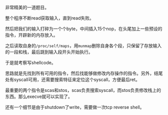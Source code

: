 非常精美的一道题目。

整个程序不断read获取输入，直到read失败。

然后把我们的输入打碎为一个个byte，中间插入15个nop，在头尾加上一些预设的指令，开辟新的内存放入。

之后读取自身的`/proc/self/maps`，用`munmap`删除自身各个段，只保留了存放输入的一段和栈，最后跳到输入段开头开始执行。

于是就考察写shellcode。

思路就是先找到所有可用的指令，然后找能够做修改内存操作的指令。另外，结尾处有syscall可用，还需要搜索特征来定位这个syscall，方便最后ret。

最重要的两个指令是scas和stos，scas负责搜索syscall，而stos负责修改栈上的东西。那么execve就可以实现了。

还有一个细节是由于shutdown了write，需要做一次tcp reverse shell。
